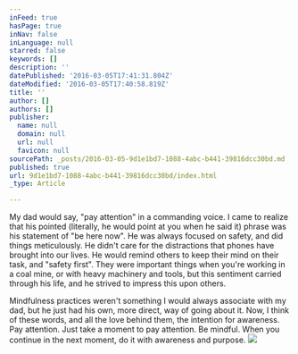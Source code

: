 ```yaml
---
inFeed: true
hasPage: true
inNav: false
inLanguage: null
starred: false
keywords: []
description: ''
datePublished: '2016-03-05T17:41:31.804Z'
dateModified: '2016-03-05T17:40:58.819Z'
title: ''
author: []
authors: []
publisher:
  name: null
  domain: null
  url: null
  favicon: null
sourcePath: _posts/2016-03-05-9d1e1bd7-1088-4abc-b441-39816dcc30bd.md
published: true
url: 9d1e1bd7-1088-4abc-b441-39816dcc30bd/index.html
_type: Article

---
```

My dad would say, "pay attention" in a commanding voice. I came to realize that his pointed (literally, he would point at you when he said it) phrase was his statement of "be here now". He was always focused on safety, and did things meticulously. He didn't care for the distractions that phones have brought into our lives. He would remind others to keep their mind on their task, and "safety first". They were important things when you're working in a coal mine, or with heavy machinery and tools, but this sentiment carried through his life, and he strived to impress this upon others.

Mindfulness practices weren't something I would always associate with my dad, but he just had his own, more direct, way of going about it. Now, I think of these words, and all the love behind them, the intention for awareness. Pay attention. Just take a moment to pay attention. Be mindful. When you continue in the next moment, do it with awareness and purpose. ![](https://the-grid-user-content.s3-us-west-2.amazonaws.com/329be80c-f302-4266-921d-ef455bee5453.jpg)